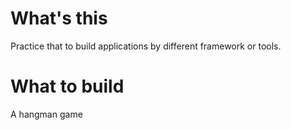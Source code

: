 # What's this
Practice that to build applications by different framework or tools.

# What to build
A hangman game
